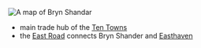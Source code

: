 ![A map of Bryn Shandar](./bryn-shandar.png)
- main trade hub of the [Ten Towns](/pages/ten-towns)
- the [East Road](/pages/east-road) connects Bryn Shander and [Easthaven](/pages/easthaven)

